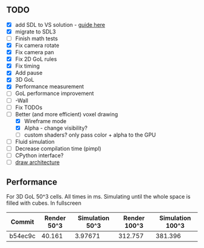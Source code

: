 ## TODO

- [x] add SDL to VS solution - [guide here](https://github.com/libsdl-org/SDL/blob/main/docs/INTRO-visualstudio.md)
- [x] migrate to SDL3
- [ ] Finish math tests
- [x] Fix camera rotate
- [x] Fix camera pan
- [x] Fix 2D GoL rules
- [x] Fix timing
- [x] Add pause
- [x] 3D GoL
- [x] Performance measurement
- [ ] GoL performance improvement
- [ ] -Wall
- [ ] Fix TODOs
- [ ] Better (and more efficient) voxel drawing
    - [x] Wireframe mode
    - [x] Alpha - change visibility?
    - [ ] custom shaders? only pass color + alpha to the GPU
- [ ] Fluid simulation
- [ ] Decrease compilation time (pimpl)
- [ ] CPython interface?
- [ ] [draw architecture](https://plantuml.com/component-diagram)

## Performance

For 3D GoL 50^3 cells. All times in ms. Simulating until the whole space is filled with cubes. In fullscreen

| Commit  | Render 50^3 | Simulation 50^3 | Render 100^3 | Simulation 100^3 |
| ---     | ---         | ---             | ---          | ---              |
| b54ec9c | 40.161      | 3.97671         | 312.757      | 381.396          | 

